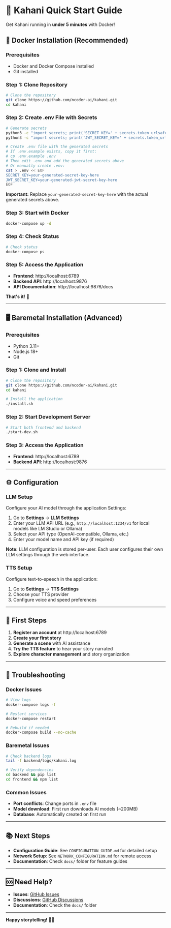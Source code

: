 # 🚀 Kahani Quick Start Guide

Get Kahani running in **under 5 minutes** with Docker!

## 🐳 Docker Installation (Recommended)

### Prerequisites
- Docker and Docker Compose installed
- Git installed

### Step 1: Clone Repository
```bash
# Clone the repository
git clone https://github.com/ncoder-ai/kahani.git
cd kahani
```

### Step 2: Create .env File with Secrets
```bash
# Generate secrets
python3 -c "import secrets; print('SECRET_KEY=' + secrets.token_urlsafe(32))"
python3 -c "import secrets; print('JWT_SECRET_KEY=' + secrets.token_urlsafe(32))"

# Create .env file with the generated secrets
# If .env.example exists, copy it first:
# cp .env.example .env
# Then edit .env and add the generated secrets above
# Or manually create .env:
cat > .env << EOF
SECRET_KEY=your-generated-secret-key-here
JWT_SECRET_KEY=your-generated-jwt-secret-key-here
EOF
```

**Important:** Replace `your-generated-secret-key-here` with the actual generated secrets above.

### Step 3: Start with Docker
```bash
docker-compose up -d
```

### Step 4: Check Status
```bash
# Check status
docker-compose ps
```

### Step 5: Access the Application
- **Frontend**: http://localhost:6789
- **Backend API**: http://localhost:9876
- **API Documentation**: http://localhost:9876/docs

**That's it!** 🎉

---

## 🖥️ Baremetal Installation (Advanced)

### Prerequisites
- Python 3.11+
- Node.js 18+
- Git

### Step 1: Clone and Install
```bash
# Clone the repository
git clone https://github.com/ncoder-ai/kahani.git
cd kahani

# Install the application
./install.sh
```

### Step 2: Start Development Server
```bash
# Start both frontend and backend
./start-dev.sh
```

### Step 3: Access the Application
- **Frontend**: http://localhost:6789
- **Backend API**: http://localhost:9876

---

## ⚙️ Configuration

### LLM Setup
Configure your AI model through the application Settings:

1. Go to **Settings** → **LLM Settings**
2. Enter your LLM API URL (e.g., `http://localhost:1234/v1` for local models like LM Studio or Ollama)
3. Select your API type (OpenAI-compatible, Ollama, etc.)
4. Enter your model name and API key (if required)

**Note:** LLM configuration is stored per-user. Each user configures their own LLM settings through the web interface.

### TTS Setup
Configure text-to-speech in the application:
1. Go to **Settings** → **TTS Settings**
2. Choose your TTS provider
3. Configure voice and speed preferences

---

## 🎯 First Steps

1. **Register an account** at http://localhost:6789
2. **Create your first story**
3. **Generate a scene** with AI assistance
4. **Try the TTS feature** to hear your story narrated
5. **Explore character management** and story organization

---

## 🔧 Troubleshooting

### Docker Issues
```bash
# View logs
docker-compose logs -f

# Restart services
docker-compose restart

# Rebuild if needed
docker-compose build --no-cache
```

### Baremetal Issues
```bash
# Check backend logs
tail -f backend/logs/kahani.log

# Verify dependencies
cd backend && pip list
cd frontend && npm list
```

### Common Issues
- **Port conflicts**: Change ports in `.env` file
- **Model download**: First run downloads AI models (~200MB)
- **Database**: Automatically created on first run

---

## 📚 Next Steps

- **Configuration Guide**: See `CONFIGURATION_GUIDE.md` for detailed setup
- **Network Setup**: See `NETWORK_CONFIGURATION.md` for remote access
- **Documentation**: Check `docs/` folder for feature guides

---

## 🆘 Need Help?

- **Issues**: [GitHub Issues](https://github.com/ncoder-ai/kahani/issues)
- **Discussions**: [GitHub Discussions](https://github.com/ncoder-ai/kahani/discussions)
- **Documentation**: Check the `docs/` folder

---

**Happy storytelling!** 📖✨